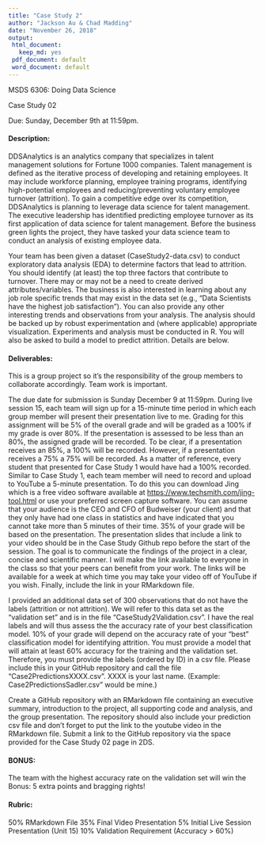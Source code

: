 ```yaml
---
title: "Case Study 2"
author: "Jackson Au & Chad Madding"
date: "November 26, 2018"
output:
 html_document:
   keep_md: yes
 pdf_document: default
 word_document: default
---
```




MSDS 6306: Doing Data Science

Case Study 02

Due: Sunday, December 9th at 11:59pm. 

#### Description:
DDSAnalytics is an analytics company that specializes in talent management solutions for Fortune 1000 companies. Talent management is defined as the iterative process of developing and retaining employees. It may include workforce planning, employee training programs, identifying high-potential employees and reducing/preventing voluntary employee turnover (attrition). To gain a competitive edge over its competition, DDSAnalytics is planning to leverage data science for talent management. The executive leadership has identified predicting employee turnover as its first application of data science for talent management. Before the business green lights the project, they have tasked your data science team to conduct an analysis of existing employee data. 

Your team has been given a dataset (CaseStudy2-data.csv) to conduct exploratory data analysis (EDA) to determine factors that lead to attrition. You should identify (at least) the top three factors that contribute to turnover. There may or may not be a need to create derived attributes/variables. The business is also interested in learning about any job role specific trends that may exist in the data set (e.g., “Data Scientists have the highest job satisfaction”). You can also provide any other interesting trends and observations from your analysis. The analysis should be backed up by robust experimentation and (where applicable) appropriate visualization. Experiments and analysis must be conducted in R. You will also be asked to build a model to predict attrition. Details are below. 

#### Deliverables: 

This is a group project so it’s the responsibility of the group members to collaborate accordingly. Team work is important. 

The due date for submission is Sunday December 9 at 11:59pm. During live session 15, each team will sign up for a 15-minute time period in which each group member will present their presentation live to me. Grading for this assignment will be 5% of the overall grade and will be graded as a 100% if my grade is over 80%. If the presentation is assessed to be less than an 80%, the assigned grade will be recorded. To be clear, if a presentation receives an 85%, a 100% will be recorded. However, if a presentation receives a 75% a 75% will be recorded. As a matter of reference, every student that presented for Case Study 1 would have had a 100% recorded. 
Similar to Case Study 1, each team member will need to record and upload to YouTube a 5-minute presentation. To do this you can download Jing which is a free video software available at https://www.techsmith.com/jing-tool.html or use your preferred screen capture software. You can assume that your audience is the CEO and CFO of Budweiser (your client) and that they only have had one class in statistics and have indicated that you cannot take more than 5 minutes of their time. 35% of your grade will be based on the presentation. The presentation slides that include a link to your video should be in the Case Study Github repo before the start of the session. The goal is to communicate the findings of the project in a clear, concise and scientific manner. I will make the link available to everyone in the class so that your peers can benefit from your work. The links will be available for a week at which time you may take your video off of YouTube if you wish. Finally, include the link in your RMarkdown file.

I provided an additional data set of 300 observations that do not have the labels (attrition or not attrition). We will refer to this data set as the “validation set” and is in the file “CaseStudy2Validation.csv”. I have the real labels and will thus assess the the accuracy rate of your best classification model. 10% of your grade will depend on the accuracy rate of your “best” classification model for identifying attrition. You must provide a model that will attain at least 60% accuracy for the training and the validation set. Therefore, you must provide the labels (ordered by ID) in a csv file. Please include this in your GitHub repository and call the file “Case2PredictionsXXXX.csv”. XXXX is your last name. (Example: Case2PredictionsSadler.csv” would be mine.)

Create a GitHub repository with an RMarkdown file containing an executive summary, introduction to the project, all supporting code and analysis, and the group presentation. The repository should also include your prediction csv file and don’t forget to put the link to the youtube video in the RMarkdown file. Submit a link to the GitHub repository via the space provided for the Case Study 02 page in 2DS.

#### BONUS:

The team with the highest accuracy rate on the validation set will win the Bonus: 5 extra points and bragging rights!

#### Rubric:

50% RMarkdown File
35% Final Video Presentation
5% Initial Live Session Presentation (Unit 15)
10% Validation Requirement (Accuracy > 60%)
